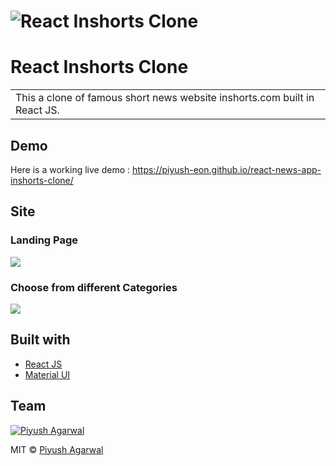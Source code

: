 # ![React Inshorts Clone](https://github.com/piyush-eon/react-news-app-inshorts-clone/blob/master/public/1.png)
# React Inshorts Clone
<table>
<tr>
<td>
  This a clone of famous short news website inshorts.com built in React JS.
</td>
</tr>
</table>

## Demo
Here is a working live demo : https://piyush-eon.github.io/react-news-app-inshorts-clone/


## Site

### Landing Page

![](https://github.com/piyush-eon/react-news-app-inshorts-clone/blob/master/public/1.png)

### Choose from different Categories

![](https://github.com/piyush-eon/react-news-app-inshorts-clone/blob/master/public/2.png)

## Built with 

- [React JS](https://reactjs.org/)
- [Material UI](https://material-ui.com/)

## Team

[![Piyush Agarwal](https://avatars1.githubusercontent.com/u/51760520?v=3&s=144)](https://github.com/piyush-eon)

MIT © [Piyush Agarwal ](https://github.com/piyush-eon)
